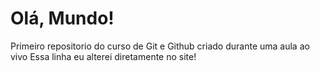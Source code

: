 # Olá, Mundo!
 Primeiro repositorio do curso de Git e Github criado durante uma aula ao vivo
 Essa linha eu alterei diretamente no site!
